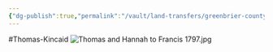 ```yaml
---
{"dg-publish":true,"permalink":"/vault/land-transfers/greenbrier-county-db-1-pg-706-dated-31-oct-1797-thomas-and-hannah-to-francis/"}
---
```


#Thomas-Kincaid 
![Thomas and Hannah to Francis 1797.jpg](/img/user/assets/Thomas%20and%20Hannah%20to%20Francis%201797.jpg)